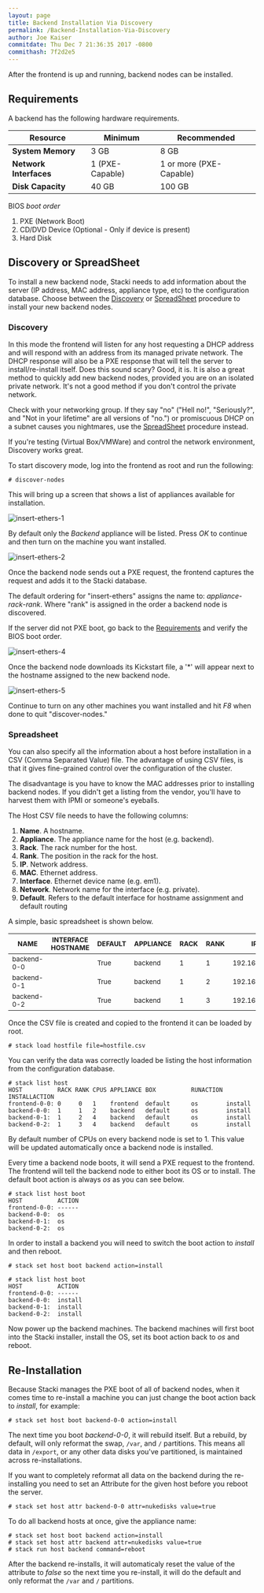```yaml
---
layout: page
title: Backend Installation Via Discovery
permalink: /Backend-Installation-Via-Discovery
author: Joe Kaiser
commitdate: Thu Dec 7 21:36:35 2017 -0800
commithash: 7f2d2e5
---
```


After the frontend is up and running, backend nodes can be installed.

## Requirements 

A backend has the following hardware requirements. 

**Resource** | Minimum | Recommended
--- | --- | ---
**System Memory** | 3 GB | 8 GB
**Network Interfaces** | 1 (PXE-Capable) | 1 or more (PXE-Capable)
**Disk Capacity** | 40 GB | 100 GB

BIOS _boot order_

1. PXE (Network Boot)
2. CD/DVD Device (Optional - Only if device is present)
3. Hard Disk

## Discovery or SpreadSheet

To install a new backend node, Stacki needs to add information about
the server (IP address, MAC address, appliance type, etc) to the
configuration database.
Choose between the [Discovery](#discovery) or [SpreadSheet](#spreadsheet) procedure to install
your new backend nodes.

### Discovery

In this mode the frontend will listen for any host requesting a
DHCP address and will respond with an address from its managed private
network.
The DHCP response will also be a PXE response that will tell the
server to install/re-install itself.
Does this sound scary? Good, it is. It is also a great method to
quickly add new backend nodes, provided you are on an isolated private
network. It's not a good method if you don't control the private network.

Check with your networking group. If they say "no" ("Hell no!", "Seriously?", and 
"Not in your lifetime" are all versions of "no.") or promiscuous DHCP on a subnet 
causes you nightmares, use the [SpreadSheet](#spreadsheet) procedure instead. 

If you're testing (Virtual Box/VMWare) and control the network environment, Discovery 
works great.

To start discovery mode, log into the frontend as root and run the following:

```
# discover-nodes
```

This will bring up a screen that shows a list of appliances available
for installation.

![insert-ethers-1](images/insert-ethers/insert-ethers-1.png) 

By default only the _Backend_ appliance will be listed.
Press _OK_ to continue and then turn on the machine you want
installed.

![insert-ethers-2](images/insert-ethers/insert-ethers-2.png)

Once the backend node sends out a PXE request, the frontend captures the
request and adds it to the Stacki database.

The default ordering for "insert-ethers" assigns the name to:
_appliance_-_rack_-_rank_. Where "rank" is assigned in the order
a backend node is discovered. 

If the server did not PXE boot, go back to the
[Requirements](#requirements) and verify the BIOS boot order.

![insert-ethers-4](images/insert-ethers/insert-ethers-4.png)

Once the backend node downloads its Kickstart file, a '*' will appear next 
to the hostname assigned to the new backend node. 

![insert-ethers-5](images/insert-ethers/insert-ethers-5.png)

Continue to turn on any other machines you want installed and hit _F8_
when done to quit "discover-nodes."

### Spreadsheet

You can also specify all the information about a host before
installation in a CSV (Comma Separated Value) file.
The advantage of using CSV files, is that it gives fine-grained control over the
configuration of the cluster.

The disadvantage is you have to know the MAC addresses prior to installing backend nodes. 
If you didn't get a listing from the vendor, you'll have to harvest them with IPMI or 
someone's eyeballs.

The Host CSV file needs to have the following columns:

1. **Name**. A hostname.
1. **Appliance**. The appliance name for the host (e.g. backend).
1. **Rack**. The rack number for the host.
1. **Rank**. The position in the rack for the host.
1. **IP**. Network address.
1. **MAC**. Ethernet address.
1. **Interface**. Ethernet device name (e.g. em1).
1. **Network**. Network name for the interface (e.g. private).
1. **Default**. Refers to the default interface for hostname assignment and default routing

A simple, basic spreadsheet is shown below.

| <sub>NAME</sub> | <sub>INTERFACE HOSTNAME</sub> | <sub>DEFAULT</sub> | <sub>APPLIANCE</sub> | <sub>RACK</sub> | <sub>RANK</sub> | <sub>IP</sub> | <sub>MAC</sub> | <sub>INTERFACE</sub> | <sub>NETWORK</sub> | <sub>CHANNEL</sub> | <sub>OPTIONS</sub> | <sub>VLAN</sub> | <sub>INSTALLACTION</sub> | <sub>RUNACTION</sub> | <sub>GROUPS</sub> | <sub>BOX</sub> |
| ---- | ------------------ | ------- | --------- | ---- | ---- | -- | --- | --------- | ------- | ------- | ------- | ---- | ------------- | --------- | ------ | --- |
| <sub>backend-0-0</sub> |  | <sub>True</sub> | <sub>backend</sub> | <sub>1</sub> | <sub>1</sub> | <sub>192.168.19.1</sub> | <sub>08:00:27:fc:07:45</sub> | <sub>eth0</sub> | <sub>private</sub> |  |  |  | <sub>install</sub> | <sub>os</sub> |  | <sub>default</sub> |
| <sub>backend-0-1</sub> |  | <sub>True</sub> | <sub>backend</sub> | <sub>1</sub> | <sub>2</sub> | <sub>192.168.19.2</sub> | <sub>08:00:27:ed:dc:3e</sub> | <sub>eth0</sub> | <sub>private</sub> |  |  |  | <sub>install</sub> | <sub>os</sub> |  | <sub>default</sub> |
| <sub>backend-0-2</sub> |  | <sub>True</sub> | <sub>backend</sub> | <sub>1</sub> | <sub>3</sub> | <sub>192.168.19.3</sub> | <sub>08:00:27:2f:72:29</sub> | <sub>eth0</sub> | <sub>private</sub> |  |  |  | <sub>install</sub> | <sub>os</sub> |  | <sub>default</sub> |

Once the CSV file is created and copied to the frontend it can be
loaded by root.

```
# stack load hostfile file=hostfile.csv
```

You can verify the data was correctly loaded be listing the host
information from the configuration database.

```
# stack list host
HOST          RACK RANK CPUS APPLIANCE BOX          RUNACTION INSTALLACTION
frontend-0-0: 0     0   1    frontend  default      os        install      
backend-0-0:  1     1   2    backend   default      os        install      
backend-0-1:  1     2   4    backend   default      os        install      
backend-0-2:  1     3   4    backend   default      os        install
```

By default number of CPUs on every backend node is set to 1.
This value will be updated automatically once a backend node
is installed.

Every time a backend node boots, it will send a PXE request to the
frontend. The frontend will tell the backend node to either boot its OS or to
install. The default boot action is always _os_ as you can see below.

```
# stack list host boot
HOST          ACTION
frontend-0-0: ------ 
backend-0-0:  os
backend-0-1:  os
backend-0-2:  os
```

In order to install a backend you will need to switch the boot action
to _install_ and then reboot.

```
# stack set host boot backend action=install 
```

```
# stack list host boot
HOST          ACTION
frontend-0-0: ------ 
backend-0-0:  install
backend-0-1:  install
backend-0-2:  install
```

Now power up the backend machines.
The backend machines will first boot into the Stacki installer,
install the OS, set its boot action back to _os_ and reboot.

## Re-Installation

Because Stacki manages the PXE boot of all of backend nodes, when it
comes time to re-install a machine you can just change the boot
action back to _install_, for example:

```
# stack set host boot backend-0-0 action=install
```

The next time you boot _backend-0-0_, it will rebuild itself.
But a rebuild, by default, will only reformat the swap, ```/var```, and ```/``` partitions.
This means all data in ```/export```, or any other data disks you've partitioned, 
is maintained across re-installations.

If you want to completely reformat all data on the backend during the
re-installing you need to set an Attribute for the given host before
you reboot the server.

```
# stack set host attr backend-0-0 attr=nukedisks value=true
```

To do all backend hosts at once, give the appliance name:

```
# stack set host boot backend action=install
# stack set host attr backend attr=nukedisks value=true
# stack run host backend command=reboot
```

After the backend re-installs, it will automaticaly reset the value of the
attribute to _false_ so the next time you re-install, it will do the default
and only reformat the ```/var``` and ```/``` partitions.
